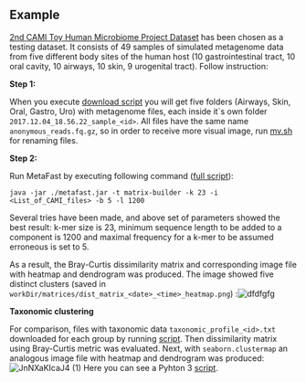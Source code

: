 ## Example ##  
[2nd CAMI Toy Human Microbiome Project Dataset](https://data.cami-challenge.org/participate) has been chosen as a testing dataset. It consists of 49 samples of simulated metagenome data from five different body sites of the human host (10 gastrointestinal tract, 10 oral cavity, 10 airways, 10 skin, 9 urogenital tract). Follow instruction:

**Step 1:**

When you execute [download script](example/download.sh) you will get five folders (Airways, Skin, Oral, Gastro, Uro) with metagenome files, each inside it\`s own folder `2017.12.04_18.56.22_sample_<id>`. All files have the same name `anonymous_reads.fq.gz`, so in order to receive more visual image, run [mv.sh](example/mv.sh) for renaming files.

**Step 2:**

Run MetaFast by executing following command ([full script](example/run_metafast.sh)):
```
java -jar ./metafast.jar -t matrix-builder -k 23 -i <List_of_CAMI_files> -b 5 -l 1200 
```
Several tries have been made, and above set of parameters showed the best result: 
k-mer size is 23, minimum sequence length to be added to a component is 1200 and maximal frequency for a k-mer to be assumed erroneous is set to 5.

As a result, the Bray-Curtis dissimilarity matrix and corresponding image file with heatmap and dendrogram was produced. 
The image showed five distinct clusters (saved in `workDir/matrices/dist_matrix_<date>_<time>_heatmap.png`) :![dfdfgfg](https://user-images.githubusercontent.com/52621625/146169146-d08133a0-cb37-4e3b-83b0-52b169479987.png)

**Taxonomic clustering**

For comparison, files with taxonomic data ```taxonomic_profile_<id>.txt``` downloaded for each group by running [script](example/download_taxonomy.sh). Then dissimilarity matrix using Bray-Curtis metric was evaluated. Next, with ```seaborn.clustermap``` an analogous image file with heatmap and dendrogram was produced: 
![JnNXaKIcaJ4 (1)](https://user-images.githubusercontent.com/52621625/146163403-6821e932-a9b6-4bd2-b47a-2907dfc891a0.png)
Here you can see a Pyhton 3 [script](example/tax_clust.sh).
